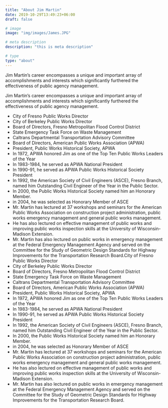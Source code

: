 ```yaml
---
title: "About Jim Martin"
date: 2019-10-29T13:49:23+06:00
draft: false

# image
image: "img/images/James.JPG"

# meta description
description: "this is meta description"

# type
type: "about"
---
```

Jim Martin’s career encompasses a unique and important array of accomplishments and interests which significantly furthered the effectiveness of public agency management.

Jim Martin’s career encompasses a unique and important array of accomplishments and interests which significantly furthered the effectiveness of public agency management.

- City of Fresno Public Works Director
- City of Berkeley Public Works Director
- Board of Directors, Fresno Metropolitan Flood Control District
- State Emergency Task Force on Waste Management
- Caltrans Departmental Transportation Advisory Committee
- Board of Directors, American Public Works Association (APWA)
- President, Public Works Historical Society, APWA
- In 1972, APWA honored Jim as one of the Top Ten Public Works Leaders of the Year
- In 1983-1984, he served as APWA National President
- In 1990-91, he served as APWA Public Works Historical Society President
- In 1992, the American Society of Civil Engineers (ASCE), Fresno Branch, named him Outstanding Civil Engineer of the Year in the Public Sector.
- In 2000, the Public Works Historical Society named him an Honorary Member.
- in 2004, he was selected as Honorary Member of ASCE
- Mr. Martin has lectured at 37 workshops and seminars for the American Public Works Association on construction project administration, public works emergency management and general public works management.
- He has also lectured on effective management of public works and improving public works inspection skills at the University of Wisconsin-Madison Extension.
- Mr. Martin has also lectured on public works in emergency management at the Federal Emergency Management Agency and served on the Committee for the Study of Geometric Design Standards for Highway Improvements for the Transportation Research Board.City of Fresno Public Works Director
- City of Berkeley Public Works Director
- Board of Directors, Fresno Metropolitan Flood Control District
- State Emergency Task Force on Waste Management
- Caltrans Departmental Transportation Advisory Committee
- Board of Directors, American Public Works Association (APWA)
- President, Public Works Historical Society, APWA
- In 1972, APWA honored Jim as one of the Top Ten Public Works Leaders of the Year
- In 1983-1984, he served as APWA National President
- In 1990-91, he served as APWA Public Works Historical Society President
- In 1992, the American Society of Civil Engineers (ASCE), Fresno Branch, named him Outstanding Civil Engineer of the Year in the Public Sector.
- In 2000, the Public Works Historical Society named him an Honorary Member.
- in 2004, he was selected as Honorary Member of ASCE
- Mr. Martin has lectured at 37 workshops and seminars for the American Public Works Association on construction project administration, public works emergency management and general public works management.
- He has also lectured on effective management of public works and improving public works inspection skills at the University of Wisconsin-Madison Extension.
- Mr. Martin has also lectured on public works in emergency management at the Federal Emergency Management Agency and served on the Committee for the Study of Geometric Design Standards for Highway Improvements for the Transportation Research Board.




<!-- {{<album gallery>}} -->
